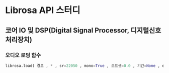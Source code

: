 # Librosa API 스터디

## 코어 IO 및 DSP(Digital Signal Processor, 디지털신호처리장치)

### 오디오 로딩 함수
```python
librosa.load( 경로 , * , sr=22050 , mono=True , 오프셋=0.0 , 기간=None , dtype=<class 'numpy.float32'> , res_type='soxr_hq' )
```
